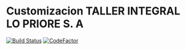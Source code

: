 Customizacion TALLER INTEGRAL LO PRIORE S. A
============================================
[![Build Status](https://travis-ci.org/jobiols/cl-taller.svg?branch=9.0)](https://travis-ci.org/jobiols/cl-taller) [![CodeFactor](https://www.codefactor.io/repository/github/jobiols/cl-taller/badge)](https://www.codefactor.io/repository/github/jobiols/cl-taller)
